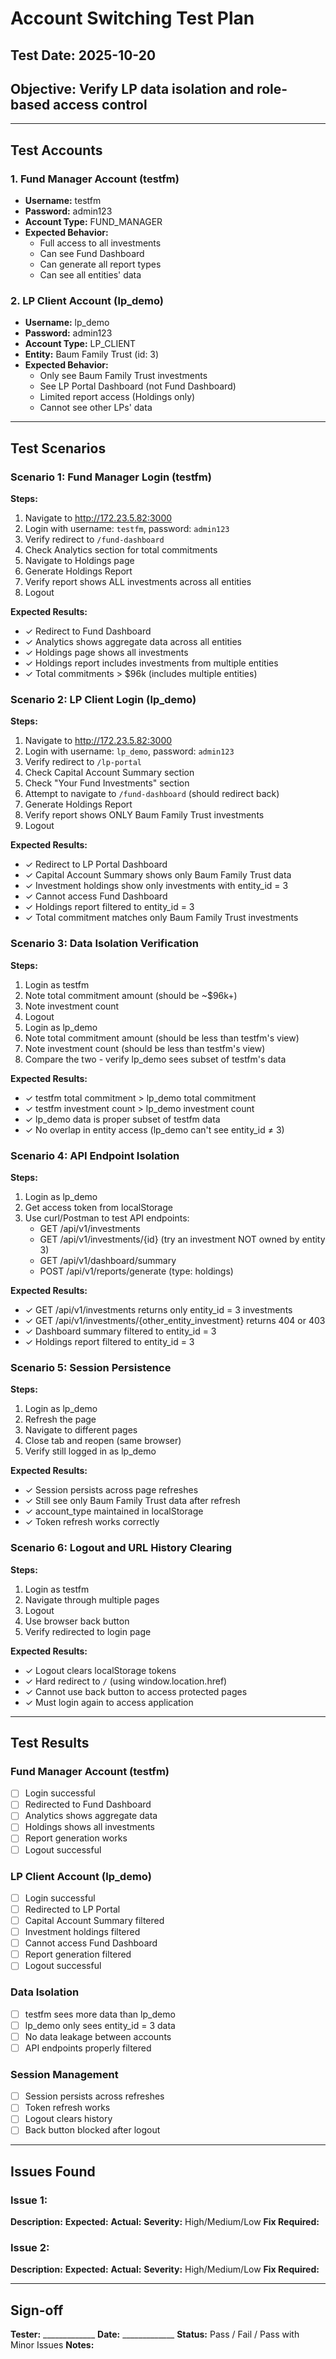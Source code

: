# Account Switching Test Plan

## Test Date: 2025-10-20
## Objective: Verify LP data isolation and role-based access control

---

## Test Accounts

### 1. Fund Manager Account (testfm)
- **Username:** testfm
- **Password:** admin123
- **Account Type:** FUND_MANAGER
- **Expected Behavior:**
  - Full access to all investments
  - Can see Fund Dashboard
  - Can generate all report types
  - Can see all entities' data

### 2. LP Client Account (lp_demo)
- **Username:** lp_demo
- **Password:** admin123
- **Account Type:** LP_CLIENT
- **Entity:** Baum Family Trust (id: 3)
- **Expected Behavior:**
  - Only see Baum Family Trust investments
  - See LP Portal Dashboard (not Fund Dashboard)
  - Limited report access (Holdings only)
  - Cannot see other LPs' data

---

## Test Scenarios

### Scenario 1: Fund Manager Login (testfm)
**Steps:**
1. Navigate to http://172.23.5.82:3000
2. Login with username: `testfm`, password: `admin123`
3. Verify redirect to `/fund-dashboard`
4. Check Analytics section for total commitments
5. Navigate to Holdings page
6. Generate Holdings Report
7. Verify report shows ALL investments across all entities
8. Logout

**Expected Results:**
- ✓ Redirect to Fund Dashboard
- ✓ Analytics shows aggregate data across all entities
- ✓ Holdings page shows all investments
- ✓ Holdings report includes investments from multiple entities
- ✓ Total commitments > $96k (includes multiple entities)

### Scenario 2: LP Client Login (lp_demo)
**Steps:**
1. Navigate to http://172.23.5.82:3000
2. Login with username: `lp_demo`, password: `admin123`
3. Verify redirect to `/lp-portal`
4. Check Capital Account Summary section
5. Check "Your Fund Investments" section
6. Attempt to navigate to `/fund-dashboard` (should redirect back)
7. Generate Holdings Report
8. Verify report shows ONLY Baum Family Trust investments
9. Logout

**Expected Results:**
- ✓ Redirect to LP Portal Dashboard
- ✓ Capital Account Summary shows only Baum Family Trust data
- ✓ Investment holdings show only investments with entity_id = 3
- ✓ Cannot access Fund Dashboard
- ✓ Holdings report filtered to entity_id = 3
- ✓ Total commitment matches only Baum Family Trust investments

### Scenario 3: Data Isolation Verification
**Steps:**
1. Login as testfm
2. Note total commitment amount (should be ~$96k+)
3. Note investment count
4. Logout
5. Login as lp_demo
6. Note total commitment amount (should be less than testfm's view)
7. Note investment count (should be less than testfm's view)
8. Compare the two - verify lp_demo sees subset of testfm's data

**Expected Results:**
- ✓ testfm total commitment > lp_demo total commitment
- ✓ testfm investment count > lp_demo investment count
- ✓ lp_demo data is proper subset of testfm data
- ✓ No overlap in entity access (lp_demo can't see entity_id ≠ 3)

### Scenario 4: API Endpoint Isolation
**Steps:**
1. Login as lp_demo
2. Get access token from localStorage
3. Use curl/Postman to test API endpoints:
   - GET /api/v1/investments
   - GET /api/v1/investments/{id} (try an investment NOT owned by entity 3)
   - GET /api/v1/dashboard/summary
   - POST /api/v1/reports/generate (type: holdings)

**Expected Results:**
- ✓ GET /api/v1/investments returns only entity_id = 3 investments
- ✓ GET /api/v1/investments/{other_entity_investment} returns 404 or 403
- ✓ Dashboard summary filtered to entity_id = 3
- ✓ Holdings report filtered to entity_id = 3

### Scenario 5: Session Persistence
**Steps:**
1. Login as lp_demo
2. Refresh the page
3. Navigate to different pages
4. Close tab and reopen (same browser)
5. Verify still logged in as lp_demo

**Expected Results:**
- ✓ Session persists across page refreshes
- ✓ Still see only Baum Family Trust data after refresh
- ✓ account_type maintained in localStorage
- ✓ Token refresh works correctly

### Scenario 6: Logout and URL History Clearing
**Steps:**
1. Login as testfm
2. Navigate through multiple pages
3. Logout
4. Use browser back button
5. Verify redirected to login page

**Expected Results:**
- ✓ Logout clears localStorage tokens
- ✓ Hard redirect to `/` (using window.location.href)
- ✓ Cannot use back button to access protected pages
- ✓ Must login again to access application

---

## Test Results

### Fund Manager Account (testfm)
- [ ] Login successful
- [ ] Redirected to Fund Dashboard
- [ ] Analytics shows aggregate data
- [ ] Holdings shows all investments
- [ ] Report generation works
- [ ] Logout successful

### LP Client Account (lp_demo)
- [ ] Login successful
- [ ] Redirected to LP Portal
- [ ] Capital Account Summary filtered
- [ ] Investment holdings filtered
- [ ] Cannot access Fund Dashboard
- [ ] Report generation filtered
- [ ] Logout successful

### Data Isolation
- [ ] testfm sees more data than lp_demo
- [ ] lp_demo only sees entity_id = 3 data
- [ ] No data leakage between accounts
- [ ] API endpoints properly filtered

### Session Management
- [ ] Session persists across refreshes
- [ ] Token refresh works
- [ ] Logout clears history
- [ ] Back button blocked after logout

---

## Issues Found

### Issue 1:
**Description:**
**Expected:**
**Actual:**
**Severity:** High/Medium/Low
**Fix Required:**

### Issue 2:
**Description:**
**Expected:**
**Actual:**
**Severity:** High/Medium/Low
**Fix Required:**

---

## Sign-off

**Tester:** _____________
**Date:** _____________
**Status:** Pass / Fail / Pass with Minor Issues
**Notes:**
